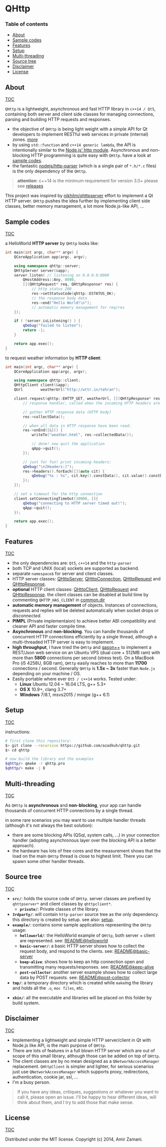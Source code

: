 # QHttp


### Table of contents
- [About](#about)
- [Sample codes](#sample-codes)
- [Features](#features)
- [Setup](#setup)
- [Multi-threading](#multi-threading)
- [Source tree](#source-tree)
- [Disclaimer](#disclaimer)
- [License](#license)

## About
[TOC](#table-of-contents)

`QHttp` is a lightweight, asynchronous and fast HTTP library in `c++14 / Qt5`,
containing both server and client side classes for managing connections,
parsing and building HTTP requests and responses.

- the objective of `QHttp` is being light weight with a simple API for Qt
developers to implement RESTful web services in private (internal) zones.
[more](#disclaimer)
- by using `std::function` and `c++14 generic lambda`, the API is intentionally similar
to the [Node.js' http module](http://nodejs.org/api/http.html). Asynchronous
and non-blocking HTTP programming is quite easy with `QHttp`. have a look at
[sample codes](#sample-codes).
- the fantastic [nodejs/http-parser](https://github.com/nodejs/http-parser)
(which is a single pair of `*.h/*.c` files) is the only dependency of the
`QHttp`.

> **attention**: c++14 is the minimum requirement for version 3.0+
> please see [releases](https://github.com/azadkuh/qhttp/releases)

This project was inspired by
[nikhilm/qhttpserver](https://github.com/nikhilm/qhttpserver) effort to
implement a Qt HTTP server. `QHttp` pushes the idea further by implementing
client side classes, better memory management, a lot more Node.js-like API, ...

## Sample codes
[TOC](#table-of-contents)

a HelloWorld **HTTP server** by `QHttp` looks like:
```cpp
int main(int argc, char** argv) {
    QCoreApplication app(argc, argv);

    using namespace qhttp::server;
    QHttpServer server(&app);
    server.listen( // listening on 0.0.0.0:8080
        QHostAddress::Any, 8080,
        [](QHttpRequest* req, QHttpResponse* res) {
            // http status 200
            res->setStatusCode(qhttp::ESTATUS_OK);
            // the response body data
            res->end("Hello World!\n");
            // automatic memory management for req/res
    });

    if ( !server.isListening() ) {
        qDebug("failed to listen");
        return -1;
    }

    return app.exec();
}
```

to request weather information by **HTTP client**:
```cpp
int main(int argc, char** argv) {
    QCoreApplication app(argc, argv);

    using namespace qhttp::client;
    QHttpClient client(&app);
    QUrl        weatherUrl("http://wttr.in/tehran");

    client.request(qhttp::EHTTP_GET, weatherUrl, [](QHttpResponse* res) {
        // response handler, called when the incoming HTTP headers are ready

        // gather HTTP response data (HTTP body)
        res->collectData();

        // when all data in HTTP response have been read:
        res->onEnd([&]() {
            writeTo("weather.html", res->collectedData());

            // done! now quit the application
            qApp->quit();
        });

        // just for fun! print incoming headers:
        qDebug("\n[Headers:]");
        res->headers().forEach([](auto cit) {
            qDebug("%s : %s", cit.key().constData(), cit.value().constData());
        });
    });

    // set a timeout for the http connection
    client.setConnectingTimeOut(10000, []{
        qDebug("connecting to HTTP server timed out!");
        qApp->quit();
    });

    return app.exec();
}
```


## Features
[TOC](#table-of-contents)

- the only dependencies are: `Qt5`, `c++14` and the `http-parser`
- both TCP and UNIX (local) sockets are supported as backend.
- separate `namespace`s for server and client classes.
- HTTP server classes: [QHttpServer](./src/qhttpserver.hpp),
 [QHttpConnection](./src/qhttpserverconnection.hpp),
 [QHttpRequest](./src/qhttpserverrequest.hpp) and
 [QHttpResponse](./src/qhttpserverresponse.hpp).
- **optional** HTTP client classes: [QHttpClient](./src/qhttpclient.hpp),
 [QHttpRequest](./src/qhttpclientrequest.hpp) and
 [QHttpResponse](./src/qhttpclientresponse.hpp). the client classes can be
 disabled at build time by commenting `QHTTP_HAS_CLIENT` in
 [common.dir](./commondir.pri)
- **automatic memory management** of objects. Instances of connections,
 requests and replies will be deleted automatically when socket drops or
 *disconnected*.
- **PIMPL** (Private implementaion) to achieve better ABI compatibility and cleaner
 API and faster compile time.
- **Asynchronous** and **non-blocking**. You can handle thousands of concurrent
 HTTP connections efficiently by a single thread, although a multi-threaded HTTP
 server is easy to implement.
- **high throughput**, I have tried the `QHttp` and
[gason++](https://github.com/azadkuh/gason--) to implement a REST/Json web
 service on an Ubuntu VPS (dual core + 512MB ram) with more than **5800**
 connections per second (stress test). On a MacBook Pro (i5 4258U, 8GB ram),
 `QHttp` easily reaches to more than **11700** connections / second. Generally
 `QHttp` is **1.5x ~ 3x** faster than `Node.js` depending on your machine / OS.
- Easily portable where ever `Qt5 / c++14` works. Tested under:
  - **Linux** Ubuntu 12.04 ~ 16.04 LTS, g++ 5.3+
  - **OS X** 10.9+, clang 3.7+
  - **Windows** 7/8.1, msvs2015 / mingw (g++ 6.1)


## Setup
[TOC](#table-of-contents)

instructions:
```bash
# first clone this repository:
$> git clone --recursive https://github.com/azadkuh/qhttp.git
$> cd qhttp

# now build the library and the examples
$qhttp/> qmake -r qhttp.pro
$qhttp/> make -j 8
```

## Multi-threading
[TOC](#table-of-contents)

As `QHttp` is **asynchronous** and **non-blocking**, your app can handle
thousands of concurrent HTTP connections by a single thread.

in some rare scenarios you may want to use multiple handler threads (although
 it's not always the best solution):

* there are some blocking APIs (QSql, system calls, ...) in your connection
 handler (adopting asynchronous layer over the blocking API is a better
 approach).
* the hardware has lots of free cores and the measurement shows that the load
 on the main `QHttp` thread is close to highest limit. There you can spawn some
 other handler threads.


## Source tree
[TOC](#table-of-contents)


- **`src/`**: holds the source code of `QHttp`. server classes are prefixed by
`qhttpserver*` and client classes by `qhttpclient*`.
  - **`private/`**: Private classes of the library.
- **`3rdparty/`**: will contain `http-parser` source tree as the only
dependency.  this directory is created by setup. see also: [setup](#setup).
- **`example/`**: contains some sample applications representing the `QHttp`
usage:
  - **`helloworld/`**: the HelloWorld example of `QHttp`, both server + client
  are represented.  see: [README@helloworld](./example/helloworld/README.md)
  - **`basic-server/`**: a basic HTTP server shows how to collect the request
  body, and respond to the clients. see:
  [README@basic-server](./example/basic-server/README.md)
  - **`keep-alive`**: shows how to keep an http connection open and
  transmitting many requests/responses. see:
  [README@keep-alive](./example/keep-alive/README.md)
  - **`post-collector`**: another server example shows how to collect large
  data by POST requests. see:
  [README@post-collector](./example/postcollector/README.md)
- **`tmp/`**: a temporary directory which is created while `make`ing the
library and holds all the `.o`, `moc files`, etc.
* **`xbin/`**: all the executable and libraries will be placed on this folder by
build system.



## Disclaimer
[TOC](#table-of-contents)

- Implementing a lightweight and simple HTTP server/client in Qt with Node.js
like API, is the main purpose of `QHttp`.
- There are lots of features in a full blown HTTP server which are out of scope
of this small library, although those can be added on top of `QHttp`.
- The client classes are by no mean designed as a `QNetworkAccessManager`
replacement. `QHttpClient` is simpler and lighter, for serious scenarios just
use `QNetworkAccessManager` which supports proxy, redirections, authentication,
 cookie jar, ssl, ...
- I'm a busy person.


> If you have any ideas, critiques, suggestions or whatever you want to call
> it, please open an issue. I'll be happy to hear different ideas, will think
> about them, and I try to add those that make sense.


## License
[TOC](#table-of-contents)

Distributed under the MIT license. Copyright (c) 2014, Amir Zamani.


